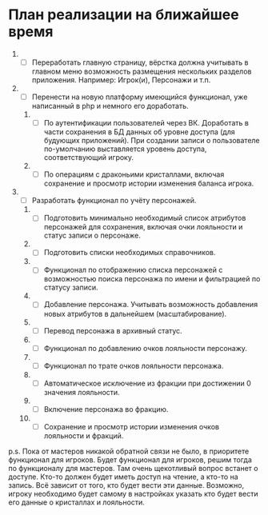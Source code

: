 # План реализации на ближайшее время

1. - [ ] Переработать главную страницу, вёрстка должна учитывать в главном меню возможность размещения нескольких разделов приложения. Например: Игрок(и), Персонажи и т.п.
2. - [ ] Перенести на новую платформу имеющийся функционал, уже написанный в php и немного его доработать.
    1. - [ ] По аутентификации пользователей через ВК. Доработать в части сохранения в БД данных об уровне доступа (для будующих приложений). При создании записи о пользователе по-умолчанию выставляется уровень доступа, соответствующий игроку.
    2. - [ ] По операциям с драконьими кристаллами, включая сохранение и просмотр истории изменения баланса игрока.

3. - [ ] Разработать функционал по учёту персонажей.
    1. - [ ] Подготовить минимально необходимый список атрибутов персонажей для сохранения, включая очки лояльности и статус записи о персонаже. 
    2. - [ ] Подготовить списки необходимых справочников.
    3. - [ ] Функционал по отображению списка персонажей с возможностью поиска персонажа по имени и фильтрацией по статусу записи.
    4. - [ ] Добавление персонажа. Учитывать возможность добавления новых атрибутов в дальнейшем (масштабирование).
    5. - [ ] Перевод персонажа в архивный статус.
    6. - [ ] Функционал по добавлению очков лояльности персонажу.
    7. - [ ] Функционал по трате очков лояльности персонажа.
    8. - [ ] Автоматическое исключение из фракции при достижении 0 значения лояльности.
    9. - [ ] Включение персонажа во фракцию.
    10. - [ ] Сохранение и просмотр истории изменения очков лояльности и фракций.

p.s. Пока от мастеров никакой обратной связи не было, в приоритете функционал для игроков. Будет функционал для игроков, решим тогда по функционалу для мастеров.
Там очень щекотливый вопрос встанет о доступе. Кто-то должен будет иметь доступ на чтение, а кто-то на запись.
Всё зависит от того, кто будет вести эти данные. Возможно, игроку необходимо будет самому в настройках указать кто будет вести его данные о кристаллах и лояльности.
